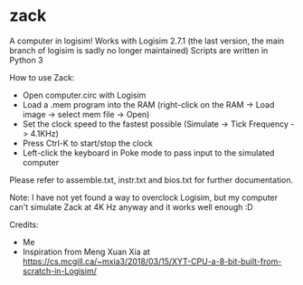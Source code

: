 # zack
 A computer in logisim!
 Works with Logisim 2.7.1 (the last version, the main branch of logisim is sadly no longer maintained)
 Scripts are written in Python 3

How to use Zack:
 - Open computer.circ with Logisim
 - Load a .mem program into the RAM (right-click on the RAM -> Load image -> select mem file -> Open)
 - Set the clock speed to the fastest possible (Simulate -> Tick Frequency -> 4.1KHz)
 - Press Ctrl-K to start/stop the clock
 - Left-click the keyboard in Poke mode to pass input to the simulated computer

Please refer to assemble.txt, instr.txt and bios.txt for further documentation.

Note: I have not yet found a way to overclock Logisim, but my computer can't simulate Zack at 4K Hz anyway and it works well enough :D

Credits:
 - Me
 - Inspiration from Meng Xuan Xia at https://cs.mcgill.ca/~mxia3/2018/03/15/XYT-CPU-a-8-bit-built-from-scratch-in-Logisim/
